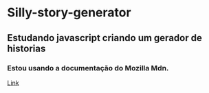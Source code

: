 # Silly-story-generator

## Estudando  javascript criando um gerador de historias

### Estou usando a documentação do Mozilla Mdn.


[Link](https://developer.mozilla.org/en-US/docs/Learn/JavaScript/First_steps/Silly_story_generator)

